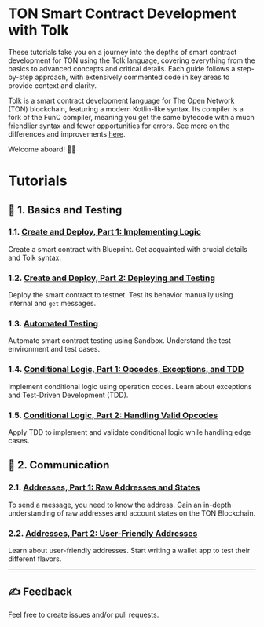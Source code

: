 # TON Smart Contract Development with Tolk

These tutorials take you on a journey into the depths of smart contract development for TON using the Tolk language, covering everything from the basics to advanced concepts and critical details. Each guide follows a step-by-step approach, with extensively commented code in key areas to provide context and clarity.

Tolk is a smart contract development language for The Open Network (TON) blockchain, featuring a modern Kotlin-like syntax. Its compiler is a fork of the FunC compiler, meaning you get the same bytecode with a much friendlier syntax and fewer opportunities for errors. See more on the differences and improvements [here](https://docs.ton.org/v3/documentation/smart-contracts/tolk/tolk-vs-func/in-detail).

Welcome aboard! 🏴‍☠️

# Tutorials

## 👶 1. Basics and Testing

### 1.1. [Create and Deploy, Part 1: Implementing Logic](1-1-create-and-deploy-1/README.md)

Create a smart contract with Blueprint. Get acquainted with crucial details and Tolk syntax.

### 1.2. [Create and Deploy, Part 2: Deploying and Testing](1-2-create-and-deploy-2/README.md)

Deploy the smart contract to testnet. Test its behavior manually using internal and `get` messages.

### 1.3. [Automated Testing](1-3-tests/README.md)

Automate smart contract testing using Sandbox. Understand the test environment and test cases.

### 1.4. [Conditional Logic, Part 1: Opcodes, Exceptions, and TDD](1-4-opcodes-and-tdd-1/README.md)

Implement conditional logic using operation codes. Learn about exceptions and Test-Driven Development (TDD).

### 1.5. [Conditional Logic, Part 2: Handling Valid Opcodes](1-5-opcodes-and-tdd-2/README.md)

Apply TDD to implement and validate conditional logic while handling edge cases.

## 👦 2. Communication

### 2.1. [Addresses, Part 1: Raw Addresses and States](2-1-addresses-and-states-1/README.md)

To send a message, you need to know the address. Gain an in-depth understanding of raw addresses and account states on the TON Blockchain.

### 2.2. [Addresses, Part 2: User-Friendly Addresses](2-2-addresses-and-states-2/README.md)

Learn about user-friendly addresses. Start writing a wallet app to test their different flavors.

---

## ✍️ Feedback

Feel free to create issues and/or pull requests.